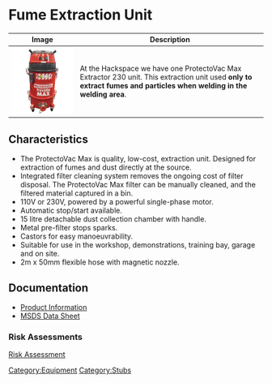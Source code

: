 # Fume Extraction Unit


| Image                              | Description                                                                                                                                                                                                       |
|------------------------------------|-------------------------------------------------------------------------------------------------------------------------------------------------------------------------------------------------------------------|
| ![ProtectoVac Max Extractor 230](protectoVac/protoVac.png) | At the Hackspace we have one ProtectoVac Max Extractor 230 unit. This extraction unit used **only to extract fumes and particles when welding in the welding area**. |

## Characteristics

- The ProtectoVac Max is quality, low-cost, extraction unit. Designed for extraction of fumes and dust directly at the source.
- Integrated filter cleaning system removes the ongoing cost of filter disposal. The ProtectoVac Max filter can be manually cleaned, and the filtered material captured in a bin.
- 110V or 230V, powered by a powerful single-phase motor.
- Automatic stop/start available.
- 15 litre detachable dust collection chamber with handle.
- Metal pre-filter stops sparks.
- Castors for easy manoeuvrability.
- Suitable for use in the workshop, demonstrations, training bay, garage and on site.
- 2m x 50mm flexible hose with magnetic nozzle.

## Documentation

- [Product Information](protectoVac/pvacmax_pi.pdf)
- [MSDS Data Sheet](protectoVac/protectovacmax_manual.pdf)


### Risk Assessments
[Risk Assessment](https://docs.google.com/document/d/1Pf4_sP4e9LW16PtBELJbvsHrfuWLs_itcXTn2hc8TfE/edit?usp=sharing)


[Category:Equipment](Category:Equipment "wikilink")
[Category:Stubs](Category:Stubs "wikilink")
